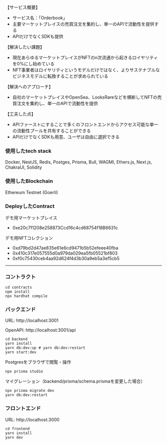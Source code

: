 【サービス概要】

- サービス名：「Orderbook」
- 主要マーケットプレイスの売買注文を集約し、単一のAPIで流動性を提供する
- APIだけでなくSDKも提供

【解決したい課題】

- 現在あらゆるマーケットプレイスがNFTのn次流通から起きるロイヤリティを0%にし始めている
- NFT事業者はロイヤリティというモデルだけではなく、よりサステナブルなビジネスモデルに転換することが求められている

【解決へのアプローチ】

- 自社のマーケットプレイスやOpenSea、LooksRareなどを横断してNFTの売買注文を集約し、単一のAPIで流動性を提供

【工夫した点】

- APIファーストにすることで多くのフロントエンドからアクセス可能な単一の流動性プールを共有することができる
- APIだけでなくSDKも用意、ユーザは自由に選択できる

### 使用したtech stack
Docker, NestJS, Redis, Postges, Prisma, Bull, WAGMI, Ethers.js, Next.js, ChakraUI, Solidity

### 使用したBlockchain
Ethereum Testnet (Goerli)

### DeployしたContract

デモ用マーケットプレイス
- 0xe20c7f1208e258873Ccd16c4cd68754f18B6631c

デモ用NFTコレクション
- 0xd79bd2d47ae835e61e6cd9471b5b52efeee40fba
- 0x410c317e057555d0a979da029ea5fb05521bf803
- 0xf0c75430ceb4aa92d624f4d3b30a9eb5a3ef5cb5

---

### コントラクト
```
cd contracts
npm install
npx hardhat compile
```

### バックエンド

URL: http://localhost:3001

OpenAPI: http://localhost:3001/api

```
cd backend
yarn install
yarn db:dev:up # yarn db:dev:restart
yarn start:dev
```
Postgresをブラウザで閲覧・操作
```
npx prisma studio
```

マイグレーション（backend/prisma/schema.prismaを変更した場合）
```
npx prisma migrate dev
yarn db:dev:restart
```

### フロントエンド

URL: http://localhost:3000

```
cd frontend
yarn install
yarn dev
```
